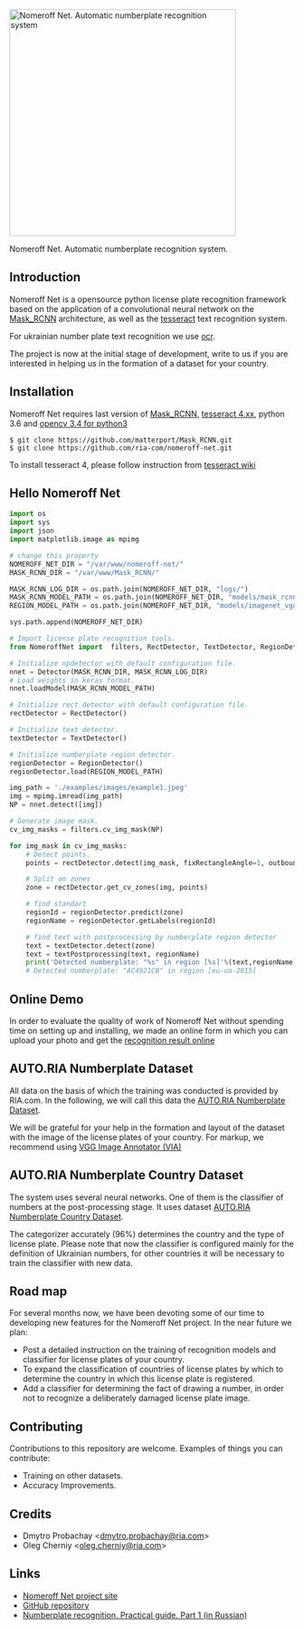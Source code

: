 <img width="400" src="http://linux.ria.ua/img/articles/numberplate_detection/nomeroff_net.svg" alt="Nomeroff Net. Automatic numberplate recognition system"/>

Nomeroff Net. Automatic numberplate recognition system.


## Introduction
Nomeroff Net is a opensource python license plate recognition framework based on the application of a convolutional 
neural network on the [Mask_RCNN](https://github.com/matterport/Mask_RCNN) architecture, as well as the 
[tesseract](https://github.com/tesseract-ocr/tesseract) text recognition system.

For ukrainian number plate text recognition we use [ocr](https://github.com/ria-com/nomeroff-net/blob/master/docs/OCR.md).

The project is now at the initial stage of development, write to us if you are interested in helping us in the formation of a dataset for your country.

## Installation

Nomeroff Net requires last version of [Mask_RCNN](https://github.com/matterport/Mask_RCNN), [tesseract 4.xx](https://github.com/tesseract-ocr/tesseract), 
python 3.6 and [opencv 3.4 for python3](https://opencv.org/) 

```
$ git clone https://github.com/matterport/Mask_RCNN.git
$ git clone https://github.com/ria-com/nomeroff-net.git
```
To install tesseract 4, please follow instruction from [tesseract wiki](https://github.com/tesseract-ocr/tesseract/wiki)


## Hello Nomeroff Net

```python
import os
import sys
import json
import matplotlib.image as mpimg

# change this property
NOMEROFF_NET_DIR = "/var/www/nomeroff-net/"
MASK_RCNN_DIR = "/var/www/Mask_RCNN/"

MASK_RCNN_LOG_DIR = os.path.join(NOMEROFF_NET_DIR, "logs/")
MASK_RCNN_MODEL_PATH = os.path.join(NOMEROFF_NET_DIR, "models/mask_rcnn_numberplate_0700.h5")
REGION_MODEL_PATH = os.path.join(NOMEROFF_NET_DIR, "models/imagenet_vgg16_np_region_2019_1_18.h5")

sys.path.append(NOMEROFF_NET_DIR)

# Import license plate recognition tools.
from NomeroffNet import  filters, RectDetector, TextDetector, RegionDetector, Detector, textPostprocessing

# Initialize npdetector with default configuration file.
nnet = Detector(MASK_RCNN_DIR, MASK_RCNN_LOG_DIR)
# Load weights in keras format.
nnet.loadModel(MASK_RCNN_MODEL_PATH)

# Initialize rect detector with default configuration file.
rectDetector = RectDetector()

# Initialize text detector.
textDetector = TextDetector()

# Initialize numberplate region detector.
regionDetector = RegionDetector()
regionDetector.load(REGION_MODEL_PATH)

img_path = './examples/images/example1.jpeg'
img = mpimg.imread(img_path)
NP = nnet.detect([img])

# Generate image mask.
cv_img_masks = filters.cv_img_mask(NP)

for img_mask in cv_img_masks:
    # Detect points.
    points = rectDetector.detect(img_mask, fixRectangleAngle=1, outboundWidthOffset=3)

    # Split on zones
    zone = rectDetector.get_cv_zones(img, points)

    # find standart
    regionId = regionDetector.predict(zone)
    regionName = regionDetector.getLabels(regionId)

    # find text with postprocessing by numberplate region detector
    text = textDetector.detect(zone)
    text = textPostprocessing(text, regionName)
    print('Detected numberplate: "%s" in region [%s]'%(text,regionName))
    # Detected numberplate: "AC4921CB" in region [eu-ua-2015]
```

## Online Demo
In order to evaluate the quality of work of Nomeroff Net without spending time on setting up and installing, we made an online form in which you can upload your photo and get the [recognition result online](https://nomeroff.net.ua/onlinedemo.html)

## AUTO.RIA Numberplate Dataset
All data on the basis of which the training was conducted is provided by RIA.com. In the following, we will call this data the [AUTO.RIA Numberplate Dataset](https://nomeroff.net.ua/datasets/autoriaNumberplateDataset-2018-11-20.zip).

We will be grateful for your help in the formation and layout of the dataset with the image of the license plates of your country. For markup, we recommend using [VGG Image Annotator (VIA)](http://www.robots.ox.ac.uk/~vgg/software/via/)

## AUTO.RIA Numberplate Country Dataset
The system uses several neural networks. One of them is the classifier of numbers at the post-processing stage. It uses dataset
[AUTO.RIA Numberplate Country Dataset](https://nomeroff.net.ua/datasets/autoriaNPCountryDataset-2019-01-14.zip).

The categorizer accurately (96%) determines the country and the type of license plate. Please note that now the classifier is configured
mainly for the definition of Ukrainian numbers, for other countries it will be necessary to train the classifier with new data.</p>

## Road map
For several months now, we have been devoting some of our time to developing new features for the Nomeroff Net project. In the near future we plan:
  * Post a detailed instruction on the training of recognition models and classifier for license plates of your country.
  * To expand the classification of countries of license plates by which to determine the country in which this license plate is registered.
  * Add a classifier for determining the fact of drawing a number, in order not to recognize a deliberately damaged license plate image.


## Contributing
Contributions to this repository are welcome. Examples of things you can contribute:
  * Training on other datasets.
  * Accuracy Improvements.

## Credits
  * Dmytro Probachay &lt;dmytro.probachay@ria.com&gt;
  * Oleg Cherniy &lt;oleg.cherniy@ria.com&gt;


## Links
  * [Nomeroff Net project site](https://nomeroff.net.ua/)
  * [GitHub repository](https://github.com/ria-com/nomeroff-net)
  * [Numberplate recognition. Practical guide. Part 1 (in Russian)](https://habr.com/post/432444/)
